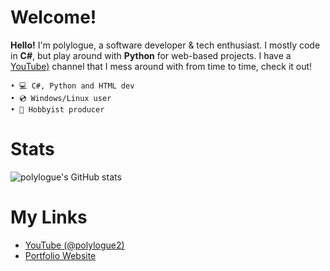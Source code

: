 # Welcome!
**Hello!** I'm polylogue, a software developer & tech enthusiast. I mostly code in **C#**, but play around with **Python** for web-based projects.
I have a [YouTube)](https://www.youtube.com/@polylogue2) channel that I mess around with from time to time, check it out!

	• 💻 C#, Python and HTML dev
 	• 💿 Windows/Linux user
  	• 🎹 Hobbyist producer

# Stats
![polylogue's GitHub stats](https://github-readme-stats.vercel.app/api?username=polylogue2)
# My Links

- [YouTube (@polylogue2)](https://www.youtube.com/@polylogue2)
- [Portfolio Website](https://alwaysdns.net)
